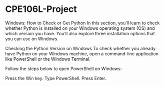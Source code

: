 # CPE106L-Project

Windows: How to Check or Get Python
In this section, you’ll learn to check whether Python is installed on your Windows operating system (OS) and which version you have. You’ll also explore three installation options that you can use on Windows.


Checking the Python Version on Windows
To check whether you already have Python on your Windows machine, open a command-line application like PowerShell or the Windows Terminal.

Follow the steps below to open PowerShell on Windows:

Press the Win key.
Type PowerShell.
Press Enter.

